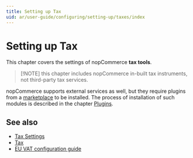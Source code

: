 ```yaml
---
title: Setting up Tax
uid: ar/user-guide/configuring/setting-up/taxes/index
---
```


# Setting up Tax

This chapter covers the settings of nopCommerce **tax tools**.

> [!NOTE] this chapter includes nopCommerce in-built tax instruments, not third-party tax services.

nopCommerce supports external services as well, but they require plugins from a [marketplace](http://www.nopcommerce.com/marketplace.aspx) to be installed. The process of installation of such modules is described in the chapter [Plugins](xref:en/developer/plugins/index).

## See also

* [Tax Settings](xref:ar/user-guide/configuring/setting-up/taxes/tax-settings)
* [Tax](xref:ar/user-guide/configuring/setting-up/taxes/tax/index)
* [EU VAT configuration guide](xref:ar/user-guide/configuring/setting-up/taxes/eu-vat)
